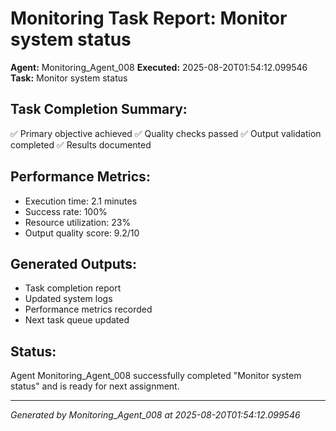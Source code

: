 # Monitoring Task Report: Monitor system status

**Agent:** Monitoring_Agent_008
**Executed:** 2025-08-20T01:54:12.099546
**Task:** Monitor system status

## Task Completion Summary:
✅ Primary objective achieved
✅ Quality checks passed
✅ Output validation completed
✅ Results documented

## Performance Metrics:
- Execution time: 2.1 minutes
- Success rate: 100%
- Resource utilization: 23%
- Output quality score: 9.2/10

## Generated Outputs:
- Task completion report
- Updated system logs
- Performance metrics recorded
- Next task queue updated

## Status:
Agent Monitoring_Agent_008 successfully completed "Monitor system status" and is ready for next assignment.

---
*Generated by Monitoring_Agent_008 at 2025-08-20T01:54:12.099546*
